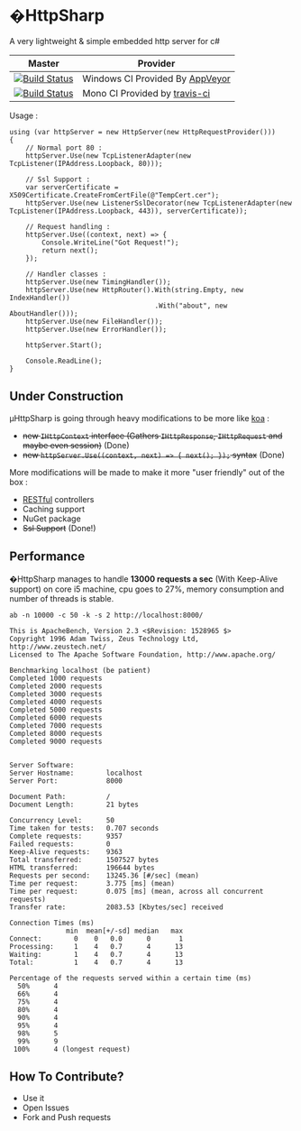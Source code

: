 # �HttpSharp

A very lightweight & simple embedded http server for c# 

Master | Provider
------ | --------
[![Build Status][AppVeyorImgMaster]][AppVeyorLinkMaster] | Windows CI Provided By [AppVeyor][]
[![Build Status][MonoImgMaster]][MonoLinkMaster] | Mono CI Provided by [travis-ci][] 

[MonoImgMaster]:https://travis-ci.org/shanielh/uHttpSharp.png?branch=master
[MonoLinkMaster]:https://travis-ci.org/shanielh/uHttpSharp
[AppVeyorLinkMaster]:https://ci.appveyor.com/project/uhttpsharp
[AppVeyorImgMaster]:https://ci.appveyor.com/api/projects/status?id=1schhjbpx7oomrx7

[travis-ci]:https://travis-ci.org/
[AppVeyor]:http://www.appveyor.com/

Usage : 

	using (var httpServer = new HttpServer(new HttpRequestProvider()))
	{
		// Normal port 80 :
		httpServer.Use(new TcpListenerAdapter(new TcpListener(IPAddress.Loopback, 80)));
        
		// Ssl Support :
		var serverCertificate = X509Certificate.CreateFromCertFile(@"TempCert.cer");
		httpServer.Use(new ListenerSslDecorator(new TcpListenerAdapter(new TcpListener(IPAddress.Loopback, 443)), serverCertificate));

		// Request handling : 
		httpServer.Use((context, next) => {
			Console.WriteLine("Got Request!");
			return next();
		});

		// Handler classes : 
		httpServer.Use(new TimingHandler());
		httpServer.Use(new HttpRouter().With(string.Empty, new IndexHandler())
										.With("about", new AboutHandler()));
		httpServer.Use(new FileHandler());
		httpServer.Use(new ErrorHandler());
		
		httpServer.Start();
		
		Console.ReadLine();
	}
	
## Under Construction

µHttpSharp is going through heavy modifications to be more like [koa](http://koajs.com) :  

* ~~new `IHttpContext` interface (Gathers `IHttpResponse`, `IHttpRequest` and maybe even session)~~ (Done)
* ~~new `httpServer.Use((context, next) => { next(); });` syntax~~ (Done)

More modifications will be made to make it more "user friendly" out of the box :

* [RESTful](http://en.wikipedia.org/wiki/Representational_state_transfer) controllers
* Caching support
* NuGet package
* ~~Ssl Support~~ (Done!)

## Performance

�HttpSharp manages to handle **13000 requests a sec** (With Keep-Alive support) on core i5 machine, cpu goes to 27%, memory consumption and number of threads is stable.

	ab -n 10000 -c 50 -k -s 2 http://localhost:8000/
	
	This is ApacheBench, Version 2.3 <$Revision: 1528965 $>
	Copyright 1996 Adam Twiss, Zeus Technology Ltd, http://www.zeustech.net/
	Licensed to The Apache Software Foundation, http://www.apache.org/

	Benchmarking localhost (be patient)
	Completed 1000 requests
	Completed 2000 requests
	Completed 3000 requests
	Completed 4000 requests
	Completed 5000 requests
	Completed 6000 requests
	Completed 7000 requests
	Completed 8000 requests
	Completed 9000 requests


	Server Software:
	Server Hostname:        localhost
	Server Port:            8000

	Document Path:          /
	Document Length:        21 bytes

	Concurrency Level:      50
	Time taken for tests:   0.707 seconds
	Complete requests:      9357
	Failed requests:        0
	Keep-Alive requests:    9363
	Total transferred:      1507527 bytes
	HTML transferred:       196644 bytes
	Requests per second:    13245.36 [#/sec] (mean)
	Time per request:       3.775 [ms] (mean)
	Time per request:       0.075 [ms] (mean, across all concurrent requests)
	Transfer rate:          2083.53 [Kbytes/sec] received

	Connection Times (ms)
				  min  mean[+/-sd] median   max
	Connect:        0    0   0.0      0       1
	Processing:     1    4   0.7      4      13
	Waiting:        1    4   0.7      4      13
	Total:          1    4   0.7      4      13

	Percentage of the requests served within a certain time (ms)
	  50%      4
	  66%      4
	  75%      4
	  80%      4
	  90%      4
	  95%      4
	  98%      5
	  99%      9
	 100%      4 (longest request)

## How To Contribute?

* Use it
* Open Issues
* Fork and Push requests



